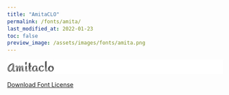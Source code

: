 ```yaml
---
title: "AmitaCLO"
permalink: /fonts/amita/
last_modified_at: 2022-01-23
toc: false
preview_image: /assets/images/fonts/amita.png
---
```

![Baumans](/assets/images/fonts/amita.png)

[Download Font License](https://github.com/inkstitch/inkstitch/tree/main/fonts/amitaclo/LICENSE)
